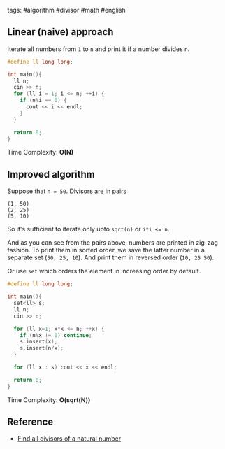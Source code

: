 tags: #algorithm #divisor #math #english 

## Linear (naive) approach

Iterate all numbers from `1` to `n` and print it if a number divides `n`.

```cpp
#define ll long long;

int main(){
  ll n;
  cin >> n;
  for (ll i = 1; i <= n; ++i) {
    if (n%i == 0) {
      cout << i << endl;
    }
  }

  return 0;
}
```

Time Complexity: **O(N)**

## Improved algorithm

Suppose that `n = 50`. Divisors are in pairs

```
(1, 50)
(2, 25)
(5, 10)
```

So it's sufficient to iterate only upto `sqrt(n)` or `i*i <= n`.

And as you can see from the pairs above, numbers are printed in zig-zag fashion. 
To print them in sorted order, we save the latter number in a separate set (`50, 25, 10`). 
And print them in reversed order (`10, 25 50`).

Or use `set` which orders the element in increasing order by default.

```cpp
#define ll long long;

int main(){
  set<ll> s;
  ll n;
  cin >> n;

  for (ll x=1; x*x <= n; ++x) {
    if (n%x != 0) continue;
    s.insert(x);
    s.insert(n/x);
  }

  for (ll x : s) cout << x << endl;

  return 0;
}
```

Time Complexity: **O(sqrt(N))**

## Reference
- [Find all divisors of a natural number](https://www.geeksforgeeks.org/find-divisors-natural-number-set-1/)